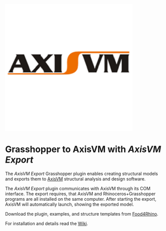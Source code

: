 ![alt text](https://github.com/AxisVM/GrasshopperToAxisVM/blob/master/Documentation/images/main%20logo.png)
# Grasshopper to AxisVM with *AxisVM Export*

The *AxisVM Export* Grasshopper plugin enables creating structural models and exports them to [AxisVM](www.axisvm.eu) structural analysis and design software. 

The *AxisVM Export* plugin communicates with AxisVM through its COM interface. The export requires, that AxisVM and Rhinoceros+Grasshopper programs are all installed on the same computer. After starting the export, AxisVM will automatically launch, showing the exported model.

Download the plugin, examples, and structure templates from [Food4Rhino](www.food4rhino.com/app/axisvm-export).

For installation and details read the [Wiki](https://github.com/AxisVM/GrasshopperToAxisVM/wiki).

